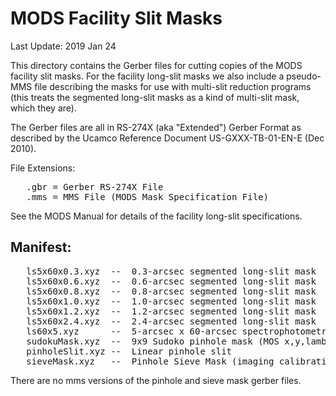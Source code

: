 # MODS Facility Slit Masks

Last Update: 2019 Jan 24

This directory contains the Gerber files for cutting copies of the
MODS facility slit masks.  For the facility long-slit masks we also
include a pseudo-MMS file describing the masks for use with multi-slit
reduction programs (this treats the segmented long-slit masks as a
kind of multi-slit mask, which they are).

The Gerber files are all in RS-274X (aka "Extended") Gerber Format as
described by the Ucamco Reference Document US-GXXX-TB-01-EN-E (Dec
2010).

File Extensions:
<pre>
   .gbr = Gerber RS-274X File
   .mms = MMS File (MODS Mask Specification File)
</pre>
See the MODS Manual for details of the facility long-slit specifications.

## Manifest:
<pre>
   ls5x60x0.3.xyz  --  0.3-arcsec segmented long-slit mask
   ls5x60x0.6.xyz  --  0.6-arcsec segmented long-slit mask
   ls5x60x0.8.xyz  --  0.8-arcsec segmented long-slit mask
   ls5x60x1.0.xyz  --  1.0-arcsec segmented long-slit mask
   ls5x60x1.2.xyz  --  1.2-arcsec segmented long-slit mask
   ls5x60x2.4.xyz  --  2.4-arcsec segmented long-slit mask
   ls60x5.xyz      --  5-arcsec x 60-arcsec spectrophotometric wide slit mask
   sudokuMask.xyz  --  9x9 Sudoko pinhole mask (MOS x,y,lambda Calibration)
   pinholeSlit.xyz --  Linear pinhole slit
   sieveMask.xyz   --  Pinhole Sieve Mask (imaging calibration)
</pre>
There are no mms versions of the pinhole and sieve mask gerber files.
